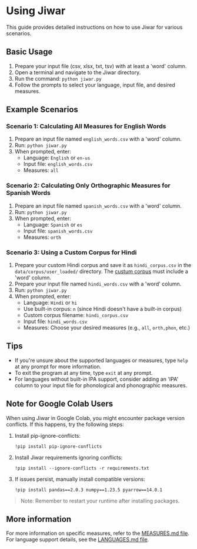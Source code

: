 # Using Jiwar

This guide provides detailed instructions on how to use Jiwar for various scenarios.

## Basic Usage

1. Prepare your input file (csv, xlsx, txt, tsv) with at least a 'word' column.
2. Open a terminal and navigate to the Jiwar directory.
3. Run the command: `python jiwar.py`
4. Follow the prompts to select your language, input file, and desired measures.

## Example Scenarios

### Scenario 1: Calculating All Measures for English Words

1. Prepare an input file named `english_words.csv` with a 'word' column.
2. Run: `python jiwar.py`
3. When prompted, enter:
   - Language: `English` or `en-us`
   - Input file: `english_words.csv`
   - Measures: `all`

### Scenario 2: Calculating Only Orthographic Measures for Spanish Words

1. Prepare an input file named `spanish_words.csv` with a 'word' column.
2. Run: `python jiwar.py`
3. When prompted, enter:
   - Language: `Spanish` or `es`
   - Input file: `spanish_words.csv`
   - Measures: `orth`

### Scenario 3: Using a Custom Corpus for Hindi

1. Prepare your custom Hindi corpus and save it as `hindi_corpus.csv` in the `data/corpus/user_loaded/` directory. The [custum corpus](https://github.com/AlaaAlzahrani/Jiwar/blob/master/docs/CUSTOM_CORPUS.md) must include a 'word' column.
2. Prepare your input file named `hindi_words.csv` with a 'word' column.
3. Run: `python jiwar.py`
4. When prompted, enter:
   - Language: `Hindi` or `hi`
   - Use built-in corpus: `n` (since Hindi doesn't have a built-in corpus)
   - Custom corpus filename: `hindi_corpus.csv`
   - Input file: `hindi_words.csv`
   - Measures: Choose your desired measures (e.g., `all`, `orth,phon`, etc.)

## Tips

- If you're unsure about the supported languages or measures, type `help` at any prompt for more information.
- To exit the program at any time, type `exit` at any prompt.
- For languages without built-in IPA support, consider adding an 'IPA' column to your input file for phonological and phonographic measures.


## Note for Google Colab Users

When using Jiwar in Google Colab, you might encounter package version conflicts. If this happens, try the following steps:

1. Install pip-ignore-conflicts:
   ```
   !pip install pip-ignore-conflicts
   ```

2. Install Jiwar requirements ignoring conflicts:
   ```
   !pip install --ignore-conflicts -r requirements.txt
   ```

3. If issues persist, manually install compatible versions:
   ```
   !pip install pandas==2.0.3 numpy==1.23.5 pyarrow==14.0.1
   ```

>Note: Remember to restart your runtime after installing packages.

## More information

For more information on specific measures, refer to the [MEASURES.md file](https://github.com/AlaaAlzahrani/Jiwar/blob/master/docs/MEASURES.md). For language support details, see the [LANGUAGES.md file](https://github.com/AlaaAlzahrani/Jiwar/blob/master/docs/LANGUAGES.md).